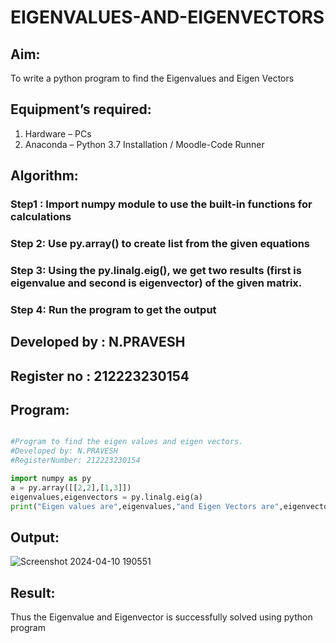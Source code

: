 # EIGENVALUES-AND-EIGENVECTORS
## Aim:
To write a python program to find the Eigenvalues and Eigen Vectors
## Equipment’s required:
1. 	Hardware – PCs
2. 	Anaconda – Python 3.7 Installation / Moodle-Code Runner
## Algorithm:

### Step1 : Import numpy module to use the built-in functions for calculations

### Step 2: Use py.array() to create list from the given equations

### Step 3: Using the py.linalg.eig(),  we get two results (first is eigenvalue and second is eigenvector) of the given matrix.

### Step 4: Run the program to get the output

## Developed by : N.PRAVESH
## Register no : 212223230154

## Program:

```python

#Program to find the eigen values and eigen vectors.
#Developed by: N.PRAVESH
#RegisterNumber: 212223230154

import numpy as py
a = py.array([[2,2],[1,3]])
eigenvalues,eigenvectors = py.linalg.eig(a)
print("Eigen values are",eigenvalues,"and Eigen Vectors are",eigenvectors)

```

## Output:

![Screenshot 2024-04-10 190551](https://github.com/NPravesh2005/EIGENVALUES-AND-EIGENVECTORS/assets/164477756/3291a84d-6dbd-45c3-9c97-bf862e9d5820)


## Result:
Thus the Eigenvalue and Eigenvector is successfully solved using python program
